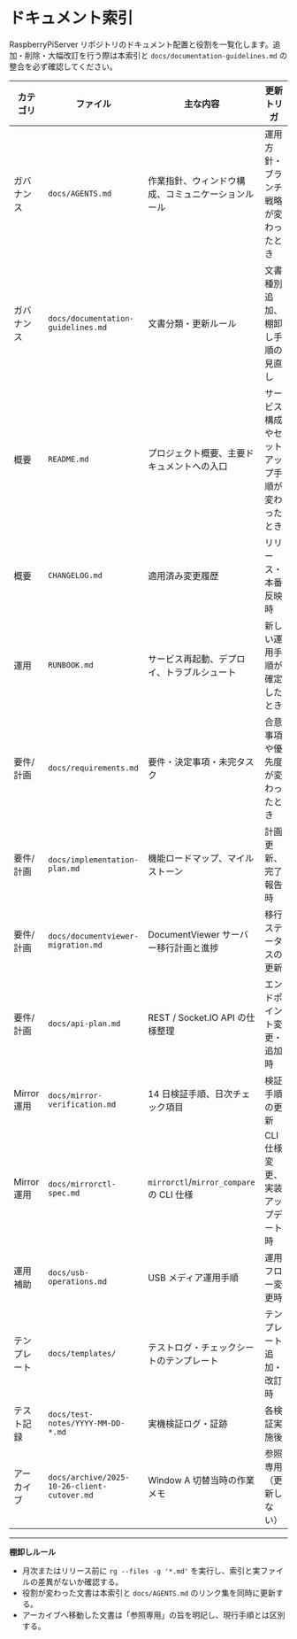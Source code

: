 # ドキュメント索引

RaspberryPiServer リポジトリのドキュメント配置と役割を一覧化します。追加・削除・大幅改訂を行う際は本索引と `docs/documentation-guidelines.md` の整合を必ず確認してください。

| カテゴリ | ファイル | 主な内容 | 更新トリガ |
| --- | --- | --- | --- |
| ガバナンス | `docs/AGENTS.md` | 作業指針、ウィンドウ構成、コミュニケーションルール | 運用方針・ブランチ戦略が変わったとき |
| ガバナンス | `docs/documentation-guidelines.md` | 文書分類・更新ルール | 文書種別追加、棚卸し手順の見直し |
| 概要 | `README.md` | プロジェクト概要、主要ドキュメントへの入口 | サービス構成やセットアップ手順が変わったとき |
| 概要 | `CHANGELOG.md` | 適用済み変更履歴 | リリース・本番反映時 |
| 運用 | `RUNBOOK.md` | サービス再起動、デプロイ、トラブルシュート | 新しい運用手順が確定したとき |
| 要件/計画 | `docs/requirements.md` | 要件・決定事項・未完タスク | 合意事項や優先度が変わったとき |
| 要件/計画 | `docs/implementation-plan.md` | 機能ロードマップ、マイルストーン | 計画更新、完了報告時 |
| 要件/計画 | `docs/documentviewer-migration.md` | DocumentViewer サーバー移行計画と進捗 | 移行ステータスの更新 |
| 要件/計画 | `docs/api-plan.md` | REST / Socket.IO API の仕様整理 | エンドポイント変更・追加時 |
| Mirror 運用 | `docs/mirror-verification.md` | 14 日検証手順、日次チェック項目 | 検証手順の更新 |
| Mirror 運用 | `docs/mirrorctl-spec.md` | `mirrorctl`/`mirror_compare` の CLI 仕様 | CLI 仕様変更、実装アップデート時 |
| 運用補助 | `docs/usb-operations.md` | USB メディア運用手順 | 運用フロー変更時 |
| テンプレート | `docs/templates/` | テストログ・チェックシートのテンプレート | テンプレート追加・改訂時 |
| テスト記録 | `docs/test-notes/YYYY-MM-DD-*.md` | 実機検証ログ・証跡 | 各検証実施後 |
| アーカイブ | `docs/archive/2025-10-26-client-cutover.md` | Window A 切替当時の作業メモ | 参照専用（更新しない） |

---

**棚卸しルール**
- 月次またはリリース前に `rg --files -g '*.md'` を実行し、索引と実ファイルの差異がないか確認する。  
- 役割が変わった文書は本索引と `docs/AGENTS.md` のリンク集を同時に更新する。  
- アーカイブへ移動した文書は「参照専用」の旨を明記し、現行手順とは区別する。

